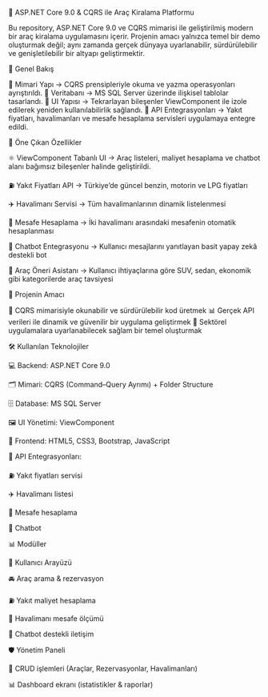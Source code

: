 🚙 ASP.NET Core 9.0 & CQRS ile Araç Kiralama Platformu

Bu repository, ASP.NET Core 9.0 ve CQRS mimarisi ile geliştirilmiş modern bir araç kiralama uygulamasını içerir.
Projenin amacı yalnızca temel bir demo oluşturmak değil; aynı zamanda gerçek dünyaya uyarlanabilir, sürdürülebilir ve genişletilebilir bir altyapı geliştirmektir.

📌 Genel Bakış

🔹 Mimari Yapı → CQRS prensipleriyle okuma ve yazma operasyonları ayrıştırıldı.
🔹 Veritabanı → MS SQL Server üzerinde ilişkisel tablolar tasarlandı.
🔹 UI Yapısı → Tekrarlayan bileşenler ViewComponent ile izole edilerek yeniden kullanılabilirlik sağlandı.
🔹 API Entegrasyonları → Yakıt fiyatları, havalimanları ve mesafe hesaplama servisleri uygulamaya entegre edildi.

🚀 Öne Çıkan Özellikler

⚛️ ViewComponent Tabanlı UI → Araç listeleri, maliyet hesaplama ve chatbot alanı bağımsız bileşenler halinde geliştirildi.

⛽ Yakıt Fiyatları API → Türkiye’de güncel benzin, motorin ve LPG fiyatları

✈️ Havalimanı Servisi → Tüm havalimanlarının dinamik listelenmesi

📏 Mesafe Hesaplama → İki havalimanı arasındaki mesafenin otomatik hesaplanması

🤖 Chatbot Entegrasyonu → Kullanıcı mesajlarını yanıtlayan basit yapay zekâ destekli bot

🚗 Araç Öneri Asistanı → Kullanıcı ihtiyaçlarına göre SUV, sedan, ekonomik gibi kategorilerde araç tavsiyesi

🎯 Projenin Amacı

🎯 CQRS mimarisiyle okunabilir ve sürdürülebilir kod üretmek
📊 Gerçek API verileri ile dinamik ve güvenilir bir uygulama geliştirmek
🧩 Sektörel uygulamalara uyarlanabilecek sağlam bir temel oluşturmak

🛠 Kullanılan Teknolojiler

💻 Backend: ASP.NET Core 9.0

🗂 Mimari: CQRS (Command–Query Ayrımı) + Folder Structure

🗄️ Database: MS SQL Server

🖼 UI Yönetimi: ViewComponent

🎨 Frontend: HTML5, CSS3, Bootstrap, JavaScript

🔌 API Entegrasyonları:

⛽ Yakıt fiyatları servisi

✈️ Havalimanı listesi

📏 Mesafe hesaplama

🤖 Chatbot

📊 Modüller

👥 Kullanıcı Arayüzü

🚘 Araç arama & rezervasyon

⛽ Yakıt maliyet hesaplama

📏 Havalimanı mesafe ölçümü

🤖 Chatbot destekli iletişim

🛡️ Yönetim Paneli

📝 CRUD işlemleri (Araçlar, Rezervasyonlar, Havalimanları)

📊 Dashboard ekranı (istatistikler & raporlar)
